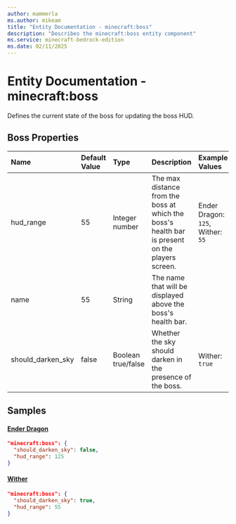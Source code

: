 ```yaml
---
author: mammerla
ms.author: mikeam
title: "Entity Documentation - minecraft:boss"
description: "Describes the minecraft:boss entity component"
ms.service: minecraft-bedrock-edition
ms.date: 02/11/2025 
---
```


# Entity Documentation - minecraft:boss

Defines the current state of the boss for updating the boss HUD.


## Boss Properties

|Name       |Default Value |Type |Description |Example Values |
|:----------|:-------------|:----|:-----------|:------------- |
| hud_range | 55 | Integer number | The max distance from the boss at which the boss's health bar is present on the players screen. | Ender Dragon: `125`, Wither: `55` | 
| name | 55 | String | The name that will be displayed above the boss's health bar. |  | 
| should_darken_sky | false | Boolean true/false | Whether the sky should darken in the presence of the boss. | Wither: `true` | 

## Samples

#### [Ender Dragon](https://github.com/Mojang/bedrock-samples/tree/preview/behavior_pack/entities/ender_dragon.json)


```json
"minecraft:boss": {
  "should_darken_sky": false,
  "hud_range": 125
}
```

#### [Wither](https://github.com/Mojang/bedrock-samples/tree/preview/behavior_pack/entities/wither.json)


```json
"minecraft:boss": {
  "should_darken_sky": true,
  "hud_range": 55
}
```
